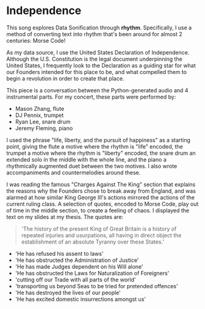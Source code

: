 # Independence

This song explores Data Sonification through **rhythm**. Specifically, I use a method of converting text into rhythm that's been around for almost 2 centuries: Morse Code!

As my data source, I use the United States Declaration of Independence. Although the U.S. Constitution is the legal document underpinning the United States, I frequently look to the Declaration as a guiding star for what our Founders intended for this place to be, and what compelled them to begin a revolution in order to create that place. 

This piece is a conversation between the Python-generated audio and 4 instrumental parts. For my concert, these parts were performed by:
- Mason Zhang, flute
- DJ Pennix, trumpet
- Ryan Lee, snare drum
- Jeremy Fleming, piano

I used the phrase "life, liberty, and the pursuit of happiness" as a starting point, giving the flute a motive where the rhythm is "life" encoded, the trumpet a motive where the rhythm is "liberty" encoded, the snare drum an extended solo in the middle with the whole line, and the piano a rhythmically augmented duet between the two motives. I also wrote accompaniments and countermelodies around these.

I was reading the famous "Charges Against The King" section that explains the reasons why the Founders chose to break away from England, and was alarmed at how similar King George III's actions mirrored the actions of the current ruling class. A selection of quotes, encoded to Morse Code, play out of time in the middle section, to create a feeling of chaos. I displayed the text on my slides at my thesis. The quotes are:

> 'The history of the present King of Great Britain is a history of repeated injuries and usurpations, all having in direct object the establishment of an absolute Tyranny over these States.'

- 'He has refused his assent to laws'
- 'He has obstructed the Administration of Justice'
- 'He has made Judges dependent on his Will alone'
- 'He has obstructed the Laws for Naturalization of Foreigners'
- 'cutting off our Trade with all parts of the world'
- 'transporting us beyond Seas to be tried for pretended offences'
- 'He has destroyed the lives of our people'
- 'He has excited domestic insurrections amongst us'